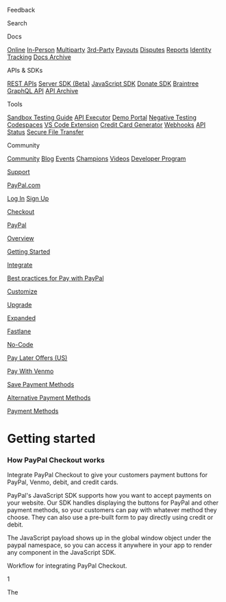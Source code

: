 Feedback

Search

Docs

[Online](https://developer.paypal.com/docs/online/) [In-Person](https://developer.paypal.com/docs/in-person/) [Multiparty](https://developer.paypal.com/docs/multiparty/) [3rd-Party](https://developer.paypal.com/docs/3rd-party/) [Payouts](https://developer.paypal.com/docs/payouts/) [Disputes](https://developer.paypal.com/docs/disputes/) [Reports](https://developer.paypal.com/docs/reports/) [Identity](https://developer.paypal.com/docs/log-in-with-paypal/) [Tracking](https://developer.paypal.com/docs/tracking/) [Docs Archive](https://developer.paypal.com/docs/archive)

APIs & SDKs

[REST APIs](https://developer.paypal.com/api/rest/) [Server SDK (Beta)](https://developer.paypal.com/serversdk/) [JavaScript SDK](https://developer.paypal.com/sdk/js/) [Donate SDK](https://developer.paypal.com/sdk/donate/) [Braintree GraphQL API](https://graphql.braintreepayments.com/) [API Archive](https://developer.paypal.com/api/nvp-soap/)

Tools

[Sandbox Testing Guide](https://developer.paypal.com/tools/sandbox/) [API Executor](https://www.paypal.com/apex/home) [Demo Portal](https://demo.paypal.com/us/demo/home) [Negative Testing](https://developer.paypal.com/tools/sandbox/negative-testing/) [Codespaces](https://developer.paypal.com/api/rest/sandbox/codespaces/) [VS Code Extension](https://developer.paypal.com/tools/vscode) [Credit Card Generator](https://developer.paypal.com/api/rest/sandbox/card-testing/) [Webhooks](https://developer.paypal.com/api/rest/webhooks/) [API Status](https://www.paypal-status.com/api/production) [Secure File Transfer](https://developer.paypal.com/tools/dropzone)

Community

[Community](https://developer.paypal.com/community/home/) [Blog](https://developer.paypal.com/community/blog/) [Events](https://developer.paypal.com/community/events/) [Champions](https://developer.paypal.com/community/champions/) [Videos](https://developer.paypal.com/video/home/) [Developer Program](https://developer.paypal.com/developer-signup/)

[Support](https://developer.paypal.com/support/)

[PayPal.com](https://www.paypal.com/)

[Log In](https://www.paypal.com/signin?returnUri=https%3A%2F%2Fdeveloper.paypal.com%2Fstudio%2Fcheckout%2Fstandard%2Fgetstarted%3Fbackend%3Dnode&intent=developer&ctxId=c2a7045a-5de8-4dc3-be8d-97ac7fd0a0eb) [Sign Up](https://www.paypal.com/webapps/mpp/account-selection?intent=developer&country.x=US&locale.x=en_US)

[Checkout](https://developer.paypal.com/docs/checkout)

[PayPal](https://developer.paypal.com/studio/checkout/standard)

[Overview](https://developer.paypal.com/studio/checkout/standard)

[Getting Started](https://developer.paypal.com/studio/checkout/standard/getstarted)

[Integrate](https://developer.paypal.com/studio/checkout/standard/integrate)

[Best practices for Pay with PayPal](https://developer.paypal.com/docs/checkout/standard/best-practices/)

[Customize](https://developer.paypal.com/docs/checkout/standard/customize/)

[Upgrade](https://developer.paypal.com/docs/checkout/standard/upgrade-integration/)

[Expanded](https://developer.paypal.com/studio/checkout/advanced)

[Fastlane](https://developer.paypal.com/studio/checkout/fastlane)

[No-Code](https://developer.paypal.com/studio/checkout/no-code)

[Pay Later Offers (US)](https://developer.paypal.com/studio/checkout/pay-later/us)

[Pay With Venmo](https://developer.paypal.com/docs/checkout/pay-with-venmo/)

[Save Payment Methods](https://developer.paypal.com/docs/checkout/save-payment-methods/)

[Alternative Payment Methods](https://developer.paypal.com/docs/checkout/apm/)

[Payment Methods](https://developer.paypal.com/docs/checkout/payment-methods/)

# Getting started

### How PayPal Checkout works

Integrate PayPal Checkout to give your customers payment buttons for PayPal, Venmo, debit, and credit cards.

PayPal's JavaScript SDK supports how you want to accept payments on your website. Our SDK handles displaying the buttons for PayPal and other payment methods, so your customers can pay with whatever method they choose. They can also use a pre-built form to pay directly using credit or debit.

The JavaScript payload shows up in the global window object under the paypal namespace, so you can access it anywhere in your app to render any component in the JavaScript SDK.

Workflow for integrating PayPal Checkout.

1

The <script> tag fetches the PayPal SDK when your checkout page renders.

2

When your customer clicks on a PayPal button, the createOrder callback tells your server to initiate an order with PayPal's server.

3

PayPal returns an Order ID to the SDK, launching a pop-up window.

4

The customer logs in using PayPal credentials and uses the order review page to verify order details and check out.

5

The onApprove callback launches after payment is confirmed.

6

You can use the response to verify the payment was completed or catch any errors about their payment method.

The PayPal buttons component shows up on your website based on the configuration you set in the JavaScript SDK. Your buyer can choose how to check out based on the eligible payment methods. A buyer following the PayPal Checkout flow sees the **PayPal**, **Venmo**, and **Debit or Credit Card** buttons.

When your buyer selects a payment method:

1

A pop-up shows up on the buyer's screen.

2

If the buyer is logged into their PayPal account, the pop-up includes details about their order.

3

This screen shows the buyer's default shipping address and the default shipping option you selected in the initial Orders API call.

4

The buyer can choose a different shipping address and payment method.

5

The buyer confirms that all the information is correct.

6

The buyer selects Complete Purchase to authorize the payment.

7

The order goes to PayPal's servers, where we process the payment.

How PayPal presents optimal payment methods

![](https://www.paypalobjects.com/dev-studio-space/product-color-v2.png)

Product details

Customers can buy your product directly from the product page.

![](https://www.paypalobjects.com/dev-studio-space/cart-color-v2.png)

Cart Page

Customers can buy your product directly from the cart page.

![](https://www.paypalobjects.com/dev-studio-space/checkout-color-v2.png)

Checkout

Customers can complete payment using PayPal Checkout

## Set up your development environment

scroll leftscroll right

1

Build the server

This sample Node.js integration uses the npm package manager.

Enter `npm install` to run the sample application. For more information, [visit npm's documentation.](https://www.npmjs.com/)

2

Install dependencies

Set up your integration by running `npm install @paypal/paypal-server-sdk@0.6.0 dotenv express body-parser` to install the following 4 libraries at the same time:

- [@paypal/paypal-server-sdk@0.6.0](https://www.npmjs.com/package/@paypal/paypal-server-sdk/v/0.5.1) The PayPal Server SDK provides integration access to the PayPal REST APIs


- [dotenv](https://www.npmjs.com/package/dotenv) separates your configuration and code by loading environment variables from a .env file into process.env.


- [express](https://www.npmjs.com/package/express) is a Node.js web application framework that supports web and mobile applications.


- [body-parser](https://www.npmjs.com/package/body-parser) is used to parse incoming request bodies in a middleware before your handlers



This sample integration uses PayPal's Server SDK v0.6.0. For more details, visit [the PayPal Server SDK documentation](https://developer.paypal.com/serversdk) by logging in to your account.

3

Verify package.json

The following code sample shows a package.json file for a PayPal integration. Replace `YOUR-SERVER-NAME.js` with the name of your server file in main and start on lines 5 and 8:

{

    "name": "paypal-checkout-integration-backend-node",

    "version": "1.0.0",

    "private": true,

    "type": "module",

    "dependencies": {

        "@paypal/paypal-server-sdk": "^0.6.0",

        "body-parser": "^1.20.3",

        "dotenv": "^16.3.1",

        "express": "^4.18.2"

    },

    "scripts": {

        "server-dev": "nodemon server.js",

        "start": "npm run server-dev",

        "prod": "node server.js",

        "format": "npx prettier --write \*\*/\*.{js,jsx,md}",

        "format:check": "npx prettier --check \*\*/\*.{js,jsx,md}"

    },

    "devDependencies": {

        "concurrently": "^8.2.1",

        "nodemon": "^3.0.1"

    }

}

If you're having trouble with your app, reinstall your local library and package files using `npm install`. If you're getting the following node error, include `"type": "module"` in your package.json file. This line isn't automatically added when package.json is created.

Warning: To load an ES module, set `"type": "module"` in the package.json file or use the .mjs extension. Use `node --trace-warnings ...` to show where the warning was created.

See line 5 of the sample package.json file for an example.

4

Set up environment variables

Update your operating system's local working environment variables to pass your app's client ID and client secret securely. The following examples show how to set up these environment variables in PowerShell on Windows, as well as the Linux and MacOS operating systems:

Windows (powershell)

    $env:PAYPAL\_CLIENT\_ID = "<PAYPAL\_CLIENT\_ID>"

    $env:PAYPAL\_CLIENT\_SECRET = "<PAYPAL\_CLIENT\_SECRET>"

Linux / MacOS

    export PAYPAL\_CLIENT\_ID="<PAYPAL\_CLIENT\_ID>"

    export PAYPAL\_CLIENT\_SECRET="<PAYPAL\_CLIENT\_SECRET>"

View your client ID and client secret in the [PayPal Developer Dashboard](https://www.paypal.com/signin?returnUri=https%3A%2F%2Fdeveloper.paypal.com%2Fdashboard%2F&intent=developer&ctxId=ul642d80e87cb74e0ea12c423476c5ea50) under **Apps & Creden** **tials.**

Know before you code

Sign up for a developer account

You need a PayPal developer account to get sandbox credentials.

Manage sandbox accounts

You can create a personal or business sandbox account using your production account.

Create business or personal sandbox accounts

You can create additional sandbox accounts from your Developer Dashboard.

Get your credentials

Follow this onboarding document to get a client ID, client secret, access token, and sandbox account credentials:

* * *

**Client ID:** Authenticates your account with PayPal and identifies an app in your sandbox.

* * *

**Client secret:** Authorizes an app in your sandbox. Keep this secret safe and don't share it

* * *

**Access token:** Authenticates your app when calling PayPal REST API

Resources

JavaScript SDK

Adds PayPal-supported payment methods.

Orders REST API

Create, update, retrieve, authorize, and capture orders.

Sandbox testing guide

Test your app in a safe environment before moving to production.

Next Steps

![](https://www.paypalobjects.com/dev-studio-space/integrationGuide.png)
Read the Integration Guide

Integrate PayPal Checkout for online payments.

![](https://www.paypalobjects.com/dev-studio-space/video.png)
Watch the video

See a video about integrating PayPal Checkout buttons.

[Reference](https://developer.paypal.com/reference) [PayPal.com](https://www.paypal.com/) [Privacy](https://www.paypal.com/myaccount/privacy/privacyhub) [Cookies](https://www.paypal.com/myaccount/privacy/cookiePrefs) [Support](https://developer.paypal.com/support/) [Legal](https://www.paypal.com/us/webapps/mpp/ua/legalhub-full) [Contact](https://www.paypal.com/us/smarthelp/contact-us)